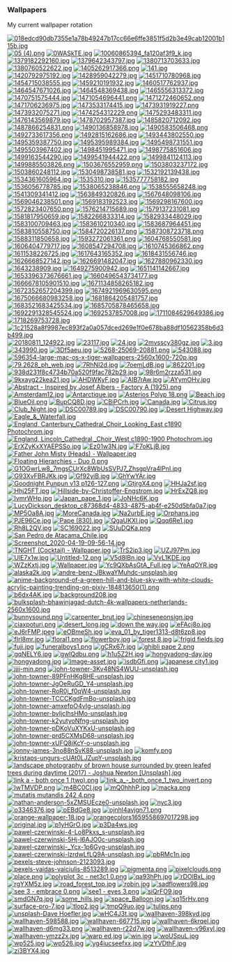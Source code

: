### Wallpapers
My current wallpaper rotation

[![018edcd90db7355e1a78b49247b17cc66e6ffe3851f5d2b3e49cab12001b115b.jpg](thumbnails/018edcd90db7355e1a78b49247b17cc66e6ffe3851f5d2b3e49cab12001b115b.jpg)](papes/018edcd90db7355e1a78b49247b17cc66e6ffe3851f5d2b3e49cab12001b115b.jpg)
[![05 (4).png](thumbnails/05%20(4).png)](papes/05%20(4).png)
[![0WASkTE.jpg](thumbnails/0WASkTE.jpg)](papes/0WASkTE.jpg)
[![10060865394_fa120af3f9_k.jpg](thumbnails/10060865394_fa120af3f9_k.jpg)](papes/10060865394_fa120af3f9_k.jpg)
[![1379182292160.jpg](thumbnails/1379182292160.jpg)](papes/1379182292160.jpg)
[![1379642343797.jpg](thumbnails/1379642343797.jpg)](papes/1379642343797.jpg)
[![1380713703633.jpg](thumbnails/1380713703633.jpg)](papes/1380713703633.jpg)
[![1380760522622.jpg](thumbnails/1380760522622.jpg)](papes/1380760522622.jpg)
[![1405262917366.png](thumbnails/1405262917366.png)](papes/1405262917366.png)
[![141.jpg](thumbnails/141.jpg)](papes/141.jpg)
[![1420792975192.jpg](thumbnails/1420792975192.jpg)](papes/1420792975192.jpg)
[![1428959042279.jpg](thumbnails/1428959042279.jpg)](papes/1428959042279.jpg)
[![1451710780968.jpg](thumbnails/1451710780968.jpg)](papes/1451710780968.jpg)
[![1454715038555.jpg](thumbnails/1454715038555.jpg)](papes/1454715038555.jpg)
[![1459210191932.jpg](thumbnails/1459210191932.jpg)](papes/1459210191932.jpg)
[![1460517762937.jpg](thumbnails/1460517762937.jpg)](papes/1460517762937.jpg)
[![1464547671026.jpg](thumbnails/1464547671026.jpg)](papes/1464547671026.jpg)
[![1464548369438.jpg](thumbnails/1464548369438.jpg)](papes/1464548369438.jpg)
[![1465556313372.jpg](thumbnails/1465556313372.jpg)](papes/1465556313372.jpg)
[![1470751575444.jpg](thumbnails/1470751575444.jpg)](papes/1470751575444.jpg)
[![1471054696441.png](thumbnails/1471054696441.png)](papes/1471054696441.png)
[![1471272460652.png](thumbnails/1471272460652.png)](papes/1471272460652.png)
[![1471706236975.jpg](thumbnails/1471706236975.jpg)](papes/1471706236975.jpg)
[![1473533174415.jpg](thumbnails/1473533174415.jpg)](papes/1473533174415.jpg)
[![1473931919227.png](thumbnails/1473931919227.png)](papes/1473931919227.png)
[![1473932075271.jpg](thumbnails/1473932075271.jpg)](papes/1473932075271.jpg)
[![1474254312229.png](thumbnails/1474254312229.png)](papes/1474254312229.png)
[![1475293483311.jpg](thumbnails/1475293483311.jpg)](papes/1475293483311.jpg)
[![1476143569879.jpg](thumbnails/1476143569879.jpg)](papes/1476143569879.jpg)
[![1478702957387.jpg](thumbnails/1478702957387.jpg)](papes/1478702957387.jpg)
[![1485820712092.jpg](thumbnails/1485820712092.jpg)](papes/1485820712092.jpg)
[![1487866254831.png](thumbnails/1487866254831.png)](papes/1487866254831.png)
[![1490136858978.jpg](thumbnails/1490136858978.jpg)](papes/1490136858978.jpg)
[![1490583506468.png](thumbnails/1490583506468.png)](papes/1490583506468.png)
[![1492733617356.png](thumbnails/1492733617356.png)](papes/1492733617356.png)
[![1492815162686.jpg](thumbnails/1492815162686.jpg)](papes/1492815162686.jpg)
[![1493443802550.jpg](thumbnails/1493443802550.jpg)](papes/1493443802550.jpg)
[![1495359387750.jpg](thumbnails/1495359387750.jpg)](papes/1495359387750.jpg)
[![1495395989384.jpg](thumbnails/1495395989384.jpg)](papes/1495395989384.jpg)
[![1495498731551.jpg](thumbnails/1495498731551.jpg)](papes/1495498731551.jpg)
[![1495503967402.jpg](thumbnails/1495503967402.jpg)](papes/1495503967402.jpg)
[![1498451995471.jpg](thumbnails/1498451995471.jpg)](papes/1498451995471.jpg)
[![1498775851606.jpg](thumbnails/1498775851606.jpg)](papes/1498775851606.jpg)
[![1499163544290.jpg](thumbnails/1499163544290.jpg)](papes/1499163544290.jpg)
[![1499541944422.png](thumbnails/1499541944422.png)](papes/1499541944422.png)
[![1499841124113.jpg](thumbnails/1499841124113.jpg)](papes/1499841124113.jpg)
[![1499885503826.png](thumbnails/1499885503826.png)](papes/1499885503826.png)
[![1503676552959.png](thumbnails/1503676552959.png)](papes/1503676552959.png)
[![1503803237172.jpg](thumbnails/1503803237172.jpg)](papes/1503803237172.jpg)
[![1503860248112.jpg](thumbnails/1503860248112.jpg)](papes/1503860248112.jpg)
[![1530498738581.jpg](thumbnails/1530498738581.jpg)](papes/1530498738581.jpg)
[![1532192139438.jpg](thumbnails/1532192139438.jpg)](papes/1532192139438.jpg)
[![1534361605964.jpg](thumbnails/1534361605964.jpg)](papes/1534361605964.jpg)
[![1535310.jpg](thumbnails/1535310.jpg)](papes/1535310.jpg)
[![1535777758182.jpg](thumbnails/1535777758182.jpg)](papes/1535777758182.jpg)
[![1536056778785.jpg](thumbnails/1536056778785.jpg)](papes/1536056778785.jpg)
[![1538065238846.png](thumbnails/1538065238846.png)](papes/1538065238846.png)
[![1538555658248.jpg](thumbnails/1538555658248.jpg)](papes/1538555658248.jpg)
[![1541309341412.jpg](thumbnails/1541309341412.jpg)](papes/1541309341412.jpg)
[![1563849320826.jpg](thumbnails/1563849320826.jpg)](papes/1563849320826.jpg)
[![1567648098106.jpg](thumbnails/1567648098106.jpg)](papes/1567648098106.jpg)
[![1569046238501.png](thumbnails/1569046238501.png)](papes/1569046238501.png)
[![1569183192523.jpg](thumbnails/1569183192523.jpg)](papes/1569183192523.jpg)
[![1569298167600.jpg](thumbnails/1569298167600.jpg)](papes/1569298167600.jpg)
[![1572823407650.png](thumbnails/1572823407650.png)](papes/1572823407650.png)
[![1576214715689.jpg](thumbnails/1576214715689.jpg)](papes/1576214715689.jpg)
[![1579137231081.jpg](thumbnails/1579137231081.jpg)](papes/1579137231081.jpg)
[![1581817950659.jpg](thumbnails/1581817950659.jpg)](papes/1581817950659.jpg)
[![1582266833314.jpg](thumbnails/1582266833314.jpg)](papes/1582266833314.jpg)
[![1582933448029.jpg](thumbnails/1582933448029.jpg)](papes/1582933448029.jpg)
[![1583100709463.jpg](thumbnails/1583100709463.jpg)](papes/1583100709463.jpg)
[![1583610210340.jpg](thumbnails/1583610210340.jpg)](papes/1583610210340.jpg)
[![1583687964451.jpg](thumbnails/1583687964451.jpg)](papes/1583687964451.jpg)
[![1583810558750.jpg](thumbnails/1583810558750.jpg)](papes/1583810558750.jpg)
[![1584720226137.png](thumbnails/1584720226137.png)](papes/1584720226137.png)
[![1587308723718.png](thumbnails/1587308723718.png)](papes/1587308723718.png)
[![1588311850658.jpg](thumbnails/1588311850658.jpg)](papes/1588311850658.jpg)
[![1593272061361.png](thumbnails/1593272061361.png)](papes/1593272061361.png)
[![1604768550581.jpg](thumbnails/1604768550581.jpg)](papes/1604768550581.jpg)
[![1606404779717.jpg](thumbnails/1606404779717.jpg)](papes/1606404779717.jpg)
[![1608547294708.jpg](thumbnails/1608547294708.jpg)](papes/1608547294708.jpg)
[![1610745366862.png](thumbnails/1610745366862.png)](papes/1610745366862.png)
[![1611538226725.jpg](thumbnails/1611538226725.jpg)](papes/1611538226725.jpg)
[![1617643165352.jpg](thumbnails/1617643165352.jpg)](papes/1617643165352.jpg)
[![1618431556746.jpg](thumbnails/1618431556746.jpg)](papes/1618431556746.jpg)
[![1626668527142.jpg](thumbnails/1626668527142.jpg)](papes/1626668527142.jpg)
[![1626691482047.jpg](thumbnails/1626691482047.jpg)](papes/1626691482047.jpg)
[![1627880962330.jpg](thumbnails/1627880962330.jpg)](papes/1627880962330.jpg)
[![1643238909.jpg](thumbnails/1643238909.jpg)](papes/1643238909.jpg)
[![1649275900942.jpg](thumbnails/1649275900942.jpg)](papes/1649275900942.jpg)
[![1651141142667.jpg](thumbnails/1651141142667.jpg)](papes/1651141142667.jpg)
[![1653396373676661.jpg](thumbnails/1653396373676661.jpg)](papes/1653396373676661.jpg)
[![1660496543734177.jpg](thumbnails/1660496543734177.jpg)](papes/1660496543734177.jpg)
[![1666678105901510.jpg](thumbnails/1666678105901510.jpg)](papes/1666678105901510.jpg)
[![1671134858265182.jpg](thumbnails/1671134858265182.jpg)](papes/1671134858265182.jpg)
[![1672352657204399.jpg](thumbnails/1672352657204399.jpg)](papes/1672352657204399.jpg)
[![1674921969630595.png](thumbnails/1674921969630595.png)](papes/1674921969630595.png)
[![1675066680983258.jpg](thumbnails/1675066680983258.jpg)](papes/1675066680983258.jpg)
[![1681864205481757.jpg](thumbnails/1681864205481757.jpg)](papes/1681864205481757.jpg)
[![1683521683425534.jpg](thumbnails/1683521683425534.jpg)](papes/1683521683425534.jpg)
[![1685705878465658.jpg](thumbnails/1685705878465658.jpg)](papes/1685705878465658.jpg)
[![1692291328545524.jpg](thumbnails/1692291328545524.jpg)](papes/1692291328545524.jpg)
[![1692537857008.jpg](thumbnails/1692537857008.jpg)](papes/1692537857008.jpg)
[![1711084629649386.jpg](thumbnails/1711084629649386.jpg)](papes/1711084629649386.jpg)
[![1718269753728.jpg](thumbnails/1718269753728.jpg)](papes/1718269753728.jpg)
[![1c21528a8f9987ec893f2a0a057dced269e1f0e678ba88df10562358b6d3b499.jpg](thumbnails/1c21528a8f9987ec893f2a0a057dced269e1f0e678ba88df10562358b6d3b499.jpg)](papes/1c21528a8f9987ec893f2a0a057dced269e1f0e678ba88df10562358b6d3b499.jpg)
[![20180811_124922.jpg](thumbnails/20180811_124922.jpg)](papes/20180811_124922.jpg)
[![23117.jpg](thumbnails/23117.jpg)](papes/23117.jpg)
[![24.jpg](thumbnails/24.jpg)](papes/24.jpg)
[![2mvsscy380gz.jpg](thumbnails/2mvsscy380gz.jpg)](papes/2mvsscy380gz.jpg)
[![3.jpg](thumbnails/3.jpg)](papes/3.jpg)
[![343990.jpg](thumbnails/343990.jpg)](papes/343990.jpg)
[![3Df5aeu.jpg](thumbnails/3Df5aeu.jpg)](papes/3Df5aeu.jpg)
[![5268-25069-20881.png](thumbnails/5268-25069-20881.png)](papes/5268-25069-20881.png)
[![543088.jpg](thumbnails/543088.jpg)](papes/543088.jpg)
[![596354-large-mac-os-x-tiger-wallpapers-2560x1600-720p.jpg](thumbnails/596354-large-mac-os-x-tiger-wallpapers-2560x1600-720p.jpg)](papes/596354-large-mac-os-x-tiger-wallpapers-2560x1600-720p.jpg)
[![79.2628_ph_web.jpg](thumbnails/79.2628_ph_web.jpg)](papes/79.2628_ph_web.jpg)
[![7RhNl2d.jpg](thumbnails/7RhNl2d.jpg)](papes/7RhNl2d.jpg)
[![7oemLdB.jpg](thumbnails/7oemLdB.jpg)](papes/7oemLdB.jpg)
[![862201.jpg](thumbnails/862201.jpg)](papes/862201.jpg)
[![938d231f8c4734b70a520f9fac782b29.jpg](thumbnails/938d231f8c4734b70a520f9fac782b29.jpg)](papes/938d231f8c4734b70a520f9fac782b29.jpg)
[![98r6m2rzza531.jpg](thumbnails/98r6m2rzza531.jpg)](papes/98r6m2rzza531.jpg)
[![9kxayg22kea21.jpg](thumbnails/9kxayg22kea21.jpg)](papes/9kxayg22kea21.jpg)
[![AHDWKyF.jpg](thumbnails/AHDWKyF.jpg)](papes/AHDWKyF.jpg)
[![AIB7rAw.jpg](thumbnails/AIB7rAw.jpg)](papes/AIB7rAw.jpg)
[![AYymOHv.jpg](thumbnails/AYymOHv.jpg)](papes/AYymOHv.jpg)
[![Abstract - Inspired by Josef Albers - Factory A (1925).png](thumbnails/Abstract%20-%20Inspired%20by%20Josef%20Albers%20-%20Factory%20A%20(1925).png)](papes/Abstract%20-%20Inspired%20by%20Josef%20Albers%20-%20Factory%20A%20(1925).png)
[![Amsterdam12.jpg](thumbnails/Amsterdam12.jpg)](papes/Amsterdam12.jpg)
[![Antarctique.jpg](thumbnails/Antarctique.jpg)](papes/Antarctique.jpg)
[![Asterios Polyp 18.png](thumbnails/Asterios%20Polyp%2018.png)](papes/Asterios%20Polyp%2018.png)
[![Beach.jpg](thumbnails/Beach.jpg)](papes/Beach.jpg)
[![BlueOil.png](thumbnails/BlueOil.png)](papes/BlueOil.png)
[![BupCQ8D.jpg](thumbnails/BupCQ8D.jpg)](papes/BupCQ8D.jpg)
[![CBiPCrh.jpg](thumbnails/CBiPCrh.jpg)](papes/CBiPCrh.jpg)
[![Canada.jpg](thumbnails/Canada.jpg)](papes/Canada.jpg)
[![Citrus.jpg](thumbnails/Citrus.jpg)](papes/Citrus.jpg)
[![Club_Night.jpg](thumbnails/Club_Night.jpg)](papes/Club_Night.jpg)
[![DSC00789.jpg](thumbnails/DSC00789.jpg)](papes/DSC00789.jpg)
[![DSC00790.jpg](thumbnails/DSC00790.jpg)](papes/DSC00790.jpg)
[![Desert Highway.jpg](thumbnails/Desert%20Highway.jpg)](papes/Desert%20Highway.jpg)
[![Eagle_&_Waterfall.jpg](thumbnails/Eagle_&_Waterfall.jpg)](papes/Eagle_&_Waterfall.jpg)
[![England, Canterbury_Cathedral_Choir_Looking_East c1890 Photochrom.jpg](thumbnails/England,%20Canterbury_Cathedral_Choir_Looking_East%20c1890%20Photochrom.jpg)](papes/England,%20Canterbury_Cathedral_Choir_Looking_East%20c1890%20Photochrom.jpg)
[![England, Lincoln_Cathedral,_Choir_West c1890-1900 Photochrom.jpg](thumbnails/England,%20Lincoln_Cathedral,_Choir_West%20c1890-1900%20Photochrom.jpg)](papes/England,%20Lincoln_Cathedral,_Choir_West%20c1890-1900%20Photochrom.jpg)
[![ErXZyKxXYAEPSSo.jpg](thumbnails/ErXZyKxXYAEPSSo.jpg)](papes/ErXZyKxXYAEPSSo.jpg)
[![Ez01w3N.jpg](thumbnails/Ez01w3N.jpg)](papes/Ez01w3N.jpg)
[![F7oKLjB.jpg](thumbnails/F7oKLjB.jpg)](papes/F7oKLjB.jpg)
[![Father John Misty (Heads) - Wallpaper.jpg](thumbnails/Father%20John%20Misty%20(Heads)%20-%20Wallpaper.jpg)](papes/Father%20John%20Misty%20(Heads)%20-%20Wallpaper.jpg)
[![Floating Hierarchies - Duo 0.png](thumbnails/Floating%20Hierarchies%20-%20Duo%200.png)](papes/Floating%20Hierarchies%20-%20Duo%200.png)
[![G1OGwrLw8_7mgsCUrXc8WbUsSVPJ7_ZhsgpVra4lPnI.jpg](thumbnails/G1OGwrLw8_7mgsCUrXc8WbUsSVPJ7_ZhsgpVra4lPnI.jpg)](papes/G1OGwrLw8_7mgsCUrXc8WbUsSVPJ7_ZhsgpVra4lPnI.jpg)
[![G93XvFBRJKk.jpg](thumbnails/G93XvFBRJKk.jpg)](papes/G93XvFBRJKk.jpg)
[![Gf92yiB.jpg](thumbnails/Gf92yiB.jpg)](papes/Gf92yiB.jpg)
[![GhYwYAr.jpg](thumbnails/GhYwYAr.jpg)](papes/GhYwYAr.jpg)
[![Goodnight Punpun v13 p126-127.png](thumbnails/Goodnight%20Punpun%20v13%20p126-127.png)](papes/Goodnight%20Punpun%20v13%20p126-127.png)
[![GtjrgX4.png](thumbnails/GtjrgX4.png)](papes/GtjrgX4.png)
[![HHJa2sf.jpg](thumbnails/HHJa2sf.jpg)](papes/HHJa2sf.jpg)
[![Hhj25FT.jpg](thumbnails/Hhj25FT.jpg)](papes/Hhj25FT.jpg)
[![Hillside-by-Christoffer-Engstrom.jpg](thumbnails/Hillside-by-Christoffer-Engstrom.jpg)](papes/Hillside-by-Christoffer-Engstrom.jpg)
[![HrExZQ8.jpg](thumbnails/HrExZQ8.jpg)](papes/HrExZQ8.jpg)
[![IvmrWHp.jpg](thumbnails/IvmrWHp.jpg)](papes/IvmrWHp.jpg)
[![Japan_pape_1.jpg](thumbnails/Japan_pape_1.jpg)](papes/Japan_pape_1.jpg)
[![JoNHc6K.jpg](thumbnails/JoNHc6K.jpg)](papes/JoNHc6K.jpg)
[![LucyDickson_desktop_c87368d4-4833-4875-ab4f-e250d5bfa0a7.jpg](thumbnails/LucyDickson_desktop_c87368d4-4833-4875-ab4f-e250d5bfa0a7.jpg)](papes/LucyDickson_desktop_c87368d4-4833-4875-ab4f-e250d5bfa0a7.jpg)
[![MP5Oa8A.jpg](thumbnails/MP5Oa8A.jpg)](papes/MP5Oa8A.jpg)
[![MoreCanada.jpg](thumbnails/MoreCanada.jpg)](papes/MoreCanada.jpg)
[![Na2urbE.jpg](thumbnails/Na2urbE.jpg)](papes/Na2urbE.jpg)
[![Orphans.jpg](thumbnails/Orphans.jpg)](papes/Orphans.jpg)
[![PJE96Ce.jpg](thumbnails/PJE96Ce.jpg)](papes/PJE96Ce.jpg)
[![Pape (830).jpg](thumbnails/Pape%20(830).jpg)](papes/Pape%20(830).jpg)
[![QgaUKXl.jpg](thumbnails/QgaUKXl.jpg)](papes/QgaUKXl.jpg)
[![Qqq6Re1.jpg](thumbnails/Qqq6Re1.jpg)](papes/Qqq6Re1.jpg)
[![Rh8L2QV.jpg](thumbnails/Rh8L2QV.jpg)](papes/Rh8L2QV.jpg)
[![SC169022.jpg](thumbnails/SC169022.jpg)](papes/SC169022.jpg)
[![SUuDQKa.png](thumbnails/SUuDQKa.png)](papes/SUuDQKa.png)
[![San Pedro de Atacama_Chile.jpg](thumbnails/San%20Pedro%20de%20Atacama_Chile.jpg)](papes/San%20Pedro%20de%20Atacama_Chile.jpg)
[![Screenshot_2020-04-19-09-56-14.jpg](thumbnails/Screenshot_2020-04-19-09-56-14.jpg)](papes/Screenshot_2020-04-19-09-56-14.jpg)
[![TNGHT (Cocktail) - Wallpaper.jpg](thumbnails/TNGHT%20(Cocktail)%20-%20Wallpaper.jpg)](papes/TNGHT%20(Cocktail)%20-%20Wallpaper.jpg)
[![TrS2ip3.jpg](thumbnails/TrS2ip3.jpg)](papes/TrS2ip3.jpg)
[![UZJ97Pm.jpg](thumbnails/UZJ97Pm.jpg)](papes/UZJ97Pm.jpg)
[![UlE7x1w.jpg](thumbnails/UlE7x1w.jpg)](papes/UlE7x1w.jpg)
[![Untitled-12.png](thumbnails/Untitled-12.png)](papes/Untitled-12.png)
[![V5d8IBn.jpg](thumbnails/V5d8IBn.jpg)](papes/V5d8IBn.jpg)
[![VvL1KDE.jpg](thumbnails/VvL1KDE.jpg)](papes/VvL1KDE.jpg)
[![WZzKxtj.jpg](thumbnails/WZzKxtj.jpg)](papes/WZzKxtj.jpg)
[![Wallpaper.jpg](thumbnails/Wallpaper.jpg)](papes/Wallpaper.jpg)
[![Yc9QXbAsGtA_Full.jpg](thumbnails/Yc9QXbAsGtA_Full.jpg)](papes/Yc9QXbAsGtA_Full.jpg)
[![YeAqOYR.jpg](thumbnails/YeAqOYR.jpg)](papes/YeAqOYR.jpg)
[![alaska2k.jpg](thumbnails/alaska2k.jpg)](papes/alaska2k.jpg)
[![andre-benz-JBkwaYMuhdc-unsplash.jpg](thumbnails/andre-benz-JBkwaYMuhdc-unsplash.jpg)](papes/andre-benz-JBkwaYMuhdc-unsplash.jpg)
[![anime-background-of-a-green-hill-and-blue-sky-with-white-clouds-acrylic-painting-trending-on-pixiv-184813650(1).png](thumbnails/anime-background-of-a-green-hill-and-blue-sky-with-white-clouds-acrylic-painting-trending-on-pixiv-184813650(1).png)](papes/anime-background-of-a-green-hill-and-blue-sky-with-white-clouds-acrylic-painting-trending-on-pixiv-184813650(1).png)
[![b6dx4AK.jpg](thumbnails/b6dx4AK.jpg)](papes/b6dx4AK.jpg)
[![background208.jpg](thumbnails/background208.jpg)](papes/background208.jpg)
[![bulksplash-bhawinjagad-dutch-4k-wallpapers-netherlands-2560x1600.jpg](thumbnails/bulksplash-bhawinjagad-dutch-4k-wallpapers-netherlands-2560x1600.jpg)](papes/bulksplash-bhawinjagad-dutch-4k-wallpapers-netherlands-2560x1600.jpg)
[![bunnysound.png](thumbnails/bunnysound.png)](papes/bunnysound.png)
[![carpenter_brut.jpg](thumbnails/carpenter_brut.jpg)](papes/carpenter_brut.jpg)
[![chineseneonsign.jpg](thumbnails/chineseneonsign.jpg)](papes/chineseneonsign.jpg)
[![ciaxpoturi.png](thumbnails/ciaxpoturi.png)](papes/ciaxpoturi.png)
[![desert_long.jpg](thumbnails/desert_long.jpg)](papes/desert_long.jpg)
[![down the way.jpg](thumbnails/down%20the%20way.jpg)](papes/down%20the%20way.jpg)
[![eFAcj8o.jpg](thumbnails/eFAcj8o.jpg)](papes/eFAcj8o.jpg)
[![eJ6rFMP.jpeg](thumbnails/eJ6rFMP.jpeg)](papes/eJ6rFMP.jpeg)
[![eOBmeSh.jpg](thumbnails/eOBmeSh.jpg)](papes/eOBmeSh.jpg)
[![eva_01_by_tiger1313-d8t6zp8.jpg](thumbnails/eva_01_by_tiger1313-d8t6zp8.jpg)](papes/eva_01_by_tiger1313-d8t6zp8.jpg)
[![fIrl8mr.jpg](thumbnails/fIrl8mr.jpg)](papes/fIrl8mr.jpg)
[![floral1.png](thumbnails/floral1.png)](papes/floral1.png)
[![flowerboy.jpg](thumbnails/flowerboy.jpg)](papes/flowerboy.jpg)
[![forest 8.jpg](thumbnails/forest%208.jpg)](papes/forest%208.jpg)
[![frigid fields.jpg](thumbnails/frigid%20fields.jpg)](papes/frigid%20fields.jpg)
[![fuji.jpg](thumbnails/fuji.jpg)](papes/fuji.jpg)
[![funeralboys1.png](thumbnails/funeralboys1.png)](papes/funeralboys1.png)
[![gCRx67r.jpg](thumbnails/gCRx67r.jpg)](papes/gCRx67r.jpg)
[![ghibli pape 2.png](thumbnails/ghibli%20pape%202.png)](papes/ghibli%20pape%202.png)
[![gqNELY6.jpg](thumbnails/gqNELY6.jpg)](papes/gqNELY6.jpg)
[![gwlQdbu.png](thumbnails/gwlQdbu.png)](papes/gwlQdbu.png)
[![h1u5Z2H.jpg](thumbnails/h1u5Z2H.jpg)](papes/h1u5Z2H.jpg)
[![hongyadong-day.jpg](thumbnails/hongyadong-day.jpg)](papes/hongyadong-day.jpg)
[![hongyadong.jpg](thumbnails/hongyadong.jpg)](papes/hongyadong.jpg)
[![image-asset.jpg](thumbnails/image-asset.jpg)](papes/image-asset.jpg)
[![isdbGfi.png](thumbnails/isdbGfi.png)](papes/isdbGfi.png)
[![japanese city1.jpg](thumbnails/japanese%20city1.jpg)](papes/japanese%20city1.jpg)
[![jjjj-min.png](thumbnails/jjjj-min.png)](papes/jjjj-min.png)
[![john-towner-3Kv48NS4WUU-unsplash.jpg](thumbnails/john-towner-3Kv48NS4WUU-unsplash.jpg)](papes/john-towner-3Kv48NS4WUU-unsplash.jpg)
[![john-towner-89PFnHKg8HE-unsplash.jpg](thumbnails/john-towner-89PFnHKg8HE-unsplash.jpg)](papes/john-towner-89PFnHKg8HE-unsplash.jpg)
[![john-towner-JgOeRuGD_Y4-unsplash.jpg](thumbnails/john-towner-JgOeRuGD_Y4-unsplash.jpg)](papes/john-towner-JgOeRuGD_Y4-unsplash.jpg)
[![john-towner-RoR0j_f0qW4-unsplash.jpg](thumbnails/john-towner-RoR0j_f0qW4-unsplash.jpg)](papes/john-towner-RoR0j_f0qW4-unsplash.jpg)
[![john-towner-TCCCKgdFmBo-unsplash.jpg](thumbnails/john-towner-TCCCKgdFmBo-unsplash.jpg)](papes/john-towner-TCCCKgdFmBo-unsplash.jpg)
[![john-towner-amxefpO4vIg-unsplash.jpg](thumbnails/john-towner-amxefpO4vIg-unsplash.jpg)](papes/john-towner-amxefpO4vIg-unsplash.jpg)
[![john-towner-bvIjcIhsHMo-unsplash.jpg](thumbnails/john-towner-bvIjcIhsHMo-unsplash.jpg)](papes/john-towner-bvIjcIhsHMo-unsplash.jpg)
[![john-towner-k2yutyoNfng-unsplash.jpg](thumbnails/john-towner-k2yutyoNfng-unsplash.jpg)](papes/john-towner-k2yutyoNfng-unsplash.jpg)
[![john-towner-pDKoVuXYKxU-unsplash.jpg](thumbnails/john-towner-pDKoVuXYKxU-unsplash.jpg)](papes/john-towner-pDKoVuXYKxU-unsplash.jpg)
[![john-towner-prd5CXMsD68-unsplash.jpg](thumbnails/john-towner-prd5CXMsD68-unsplash.jpg)](papes/john-towner-prd5CXMsD68-unsplash.jpg)
[![john-towner-xUFQ8iKcY-o-unsplash.jpg](thumbnails/john-towner-xUFQ8iKcY-o-unsplash.jpg)](papes/john-towner-xUFQ8iKcY-o-unsplash.jpg)
[![jonny-james-3no88nSvK88-unsplash.jpg](thumbnails/jonny-james-3no88nSvK88-unsplash.jpg)](papes/jonny-james-3no88nSvK88-unsplash.jpg)
[![komfy.png](thumbnails/komfy.png)](papes/komfy.png)
[![kristaps-ungurs-cUAt0LJZupY-unsplash.jpg](thumbnails/kristaps-ungurs-cUAt0LJZupY-unsplash.jpg)](papes/kristaps-ungurs-cUAt0LJZupY-unsplash.jpg)
[![landscape photography of brown house surrounded by green leafed trees during daytime (2017) - Joshua Newton [Unsplash].jpg](thumbnails/landscape%20photography%20of%20brown%20house%20surrounded%20by%20green%20leafed%20trees%20during%20daytime%20(2017)%20-%20Joshua%20Newton%20[Unsplash].jpg)](papes/landscape%20photography%20of%20brown%20house%20surrounded%20by%20green%20leafed%20trees%20during%20daytime%20(2017)%20-%20Joshua%20Newton%20[Unsplash].jpg)
[![link a - both once 1 (two).png](thumbnails/link%20a%20-%20both%20once%201%20(two).png)](papes/link%20a%20-%20both%20once%201%20(two).png)
[![link_a_-_both_once_1_two_invert.png](thumbnails/link_a_-_both_once_1_two_invert.png)](papes/link_a_-_both_once_1_two_invert.png)
[![lwTMVDP.png](thumbnails/lwTMVDP.png)](papes/lwTMVDP.png)
[![m4BC0CI.jpg](thumbnails/m4BC0CI.jpg)](papes/m4BC0CI.jpg)
[![mQ0hhhP.jpg](thumbnails/mQ0hhhP.jpg)](papes/mQ0hhhP.jpg)
[![macka.png](thumbnails/macka.png)](papes/macka.png)
[![mutatis mutandis 242 4.png](thumbnails/mutatis%20mutandis%20242%204.png)](papes/mutatis%20mutandis%20242%204.png)
[![nathan-anderson-5xZMSUEcze0-unsplash.jpg](thumbnails/nathan-anderson-5xZMSUEcze0-unsplash.jpg)](papes/nathan-anderson-5xZMSUEcze0-unsplash.jpg)
[![nyc3.jpg](thumbnails/nyc3.jpg)](papes/nyc3.jpg)
[![o3346376.jpg](thumbnails/o3346376.jpg)](papes/o3346376.jpg)
[![oEBdGe8.jpg](thumbnails/oEBdGe8.jpg)](papes/oEBdGe8.jpg)
[![ojnhl4avjgn71.png](thumbnails/ojnhl4avjgn71.png)](papes/ojnhl4avjgn71.png)
[![orange-wallpaper-18.jpg](thumbnails/orange-wallpaper-18.jpg)](papes/orange-wallpaper-18.jpg)
[![orangecolors1659558697017298.jpg](thumbnails/orangecolors1659558697017298.jpg)](papes/orangecolors1659558697017298.jpg)
[![original.jpg](thumbnails/original.jpg)](papes/original.jpg)
[![p1yHGrO.jpg](thumbnails/p1yHGrO.jpg)](papes/p1yHGrO.jpg)
[![p3Da4ws.jpg](thumbnails/p3Da4ws.jpg)](papes/p3Da4ws.jpg)
[![pawel-czerwinski-4-Lo8Pkxs_s-unsplash.jpg](thumbnails/pawel-czerwinski-4-Lo8Pkxs_s-unsplash.jpg)](papes/pawel-czerwinski-4-Lo8Pkxs_s-unsplash.jpg)
[![pawel-czerwinski-5Hj-l6AJO0c-unsplash.jpg](thumbnails/pawel-czerwinski-5Hj-l6AJO0c-unsplash.jpg)](papes/pawel-czerwinski-5Hj-l6AJO0c-unsplash.jpg)
[![pawel-czerwinski-_Ycx-1p6Gyg-unsplash.jpg](thumbnails/pawel-czerwinski-_Ycx-1p6Gyg-unsplash.jpg)](papes/pawel-czerwinski-_Ycx-1p6Gyg-unsplash.jpg)
[![pawel-czerwinski-lzrdwLfLQ9A-unsplash.jpg](thumbnails/pawel-czerwinski-lzrdwLfLQ9A-unsplash.jpg)](papes/pawel-czerwinski-lzrdwLfLQ9A-unsplash.jpg)
[![pbRMc1n.jpg](thumbnails/pbRMc1n.jpg)](papes/pbRMc1n.jpg)
[![pexels-steve-johnson-2123093.jpg](thumbnails/pexels-steve-johnson-2123093.jpg)](papes/pexels-steve-johnson-2123093.jpg)
[![pexels-vaidas-vaiciulis-8513289.jpg](thumbnails/pexels-vaidas-vaiciulis-8513289.jpg)](papes/pexels-vaidas-vaiciulis-8513289.jpg)
[![pigmenta.png](thumbnails/pigmenta.png)](papes/pigmenta.png)
[![pixelclouds.png](thumbnails/pixelclouds.png)](papes/pixelclouds.png)
[![place.png](thumbnails/place.png)](papes/place.png)
[![polyplot 3c - net3c1 0.png](thumbnails/polyplot%203c%20-%20net3c1%200.png)](papes/polyplot%203c%20-%20net3c1%200.png)
[![qa93hPh.jpg](thumbnails/qa93hPh.jpg)](papes/qa93hPh.jpg)
[![rDOlBxL.jpg](thumbnails/rDOlBxL.jpg)](papes/rDOlBxL.jpg)
[![rgYXM5z.jpg](thumbnails/rgYXM5z.jpg)](papes/rgYXM5z.jpg)
[![road_forest_top.jpg](thumbnails/road_forest_top.jpg)](papes/road_forest_top.jpg)
[![robin.jpg](thumbnails/robin.jpg)](papes/robin.jpg)
[![sadflowers98.jpg](thumbnails/sadflowers98.jpg)](papes/sadflowers98.jpg)
[![see 3 - embrace 0.png](thumbnails/see%203%20-%20embrace%200.png)](papes/see%203%20-%20embrace%200.png)
[![see1 - eyes 3.png](thumbnails/see1%20-%20eyes%203.png)](papes/see1%20-%20eyes%203.png)
[![siQrFO9.jpg](thumbnails/siQrFO9.jpg)](papes/siQrFO9.jpg)
[![smdGN7q.jpg](thumbnails/smdGN7q.jpg)](papes/smdGN7q.jpg)
[![some_hills.jpg](thumbnails/some_hills.jpg)](papes/some_hills.jpg)
[![space_Balloon.jpg](thumbnails/space_Balloon.jpg)](papes/space_Balloon.jpg)
[![sq15rHv.png](thumbnails/sq15rHv.png)](papes/sq15rHv.png)
[![surface-pro-7.jpg](thumbnails/surface-pro-7.jpg)](papes/surface-pro-7.jpg)
[![tlop2.jpg](thumbnails/tlop2.jpg)](papes/tlop2.jpg)
[![tmpQ9uo.jpg](thumbnails/tmpQ9uo.jpg)](papes/tmpQ9uo.jpg)
[![tulips.png](thumbnails/tulips.png)](papes/tulips.png)
[![unsplash-Dave Hoefler.jpg](thumbnails/unsplash-Dave%20Hoefler.jpg)](papes/unsplash-Dave%20Hoefler.jpg)
[![wHC4J3t.jpg](thumbnails/wHC4J3t.jpg)](papes/wHC4J3t.jpg)
[![wallhaven-398kyd.jpg](thumbnails/wallhaven-398kyd.jpg)](papes/wallhaven-398kyd.jpg)
[![wallhaven-598588.jpg](thumbnails/wallhaven-598588.jpg)](papes/wallhaven-598588.jpg)
[![wallhaven-667715.jpg](thumbnails/wallhaven-667715.jpg)](papes/wallhaven-667715.jpg)
[![wallhaven-6krqel.jpg](thumbnails/wallhaven-6krqel.jpg)](papes/wallhaven-6krqel.jpg)
[![wallhaven-d6mg33.png](thumbnails/wallhaven-d6mg33.png)](papes/wallhaven-d6mg33.png)
[![wallhaven-r22d7w.jpg](thumbnails/wallhaven-r22d7w.jpg)](papes/wallhaven-r22d7w.jpg)
[![wallhaven-v96xyl.jpg](thumbnails/wallhaven-v96xyl.jpg)](papes/wallhaven-v96xyl.jpg)
[![wallhaven-ymzz2x.jpg](thumbnails/wallhaven-ymzz2x.jpg)](papes/wallhaven-ymzz2x.jpg)
[![warp ed.jpg](thumbnails/warp%20ed.jpg)](papes/warp%20ed.jpg)
[![win.jpg](thumbnails/win.jpg)](papes/win.jpg)
[![woUSpuL.jpg](thumbnails/woUSpuL.jpg)](papes/woUSpuL.jpg)
[![wp525.jpg](thumbnails/wp525.jpg)](papes/wp525.jpg)
[![wp526.jpg](thumbnails/wp526.jpg)](papes/wp526.jpg)
[![yg4iucseefxx.jpg](thumbnails/yg4iucseefxx.jpg)](papes/yg4iucseefxx.jpg)
[![zYVDthF.jpg](thumbnails/zYVDthF.jpg)](papes/zYVDthF.jpg)
[![zi3BYX4.jpg](thumbnails/zi3BYX4.jpg)](papes/zi3BYX4.jpg)
